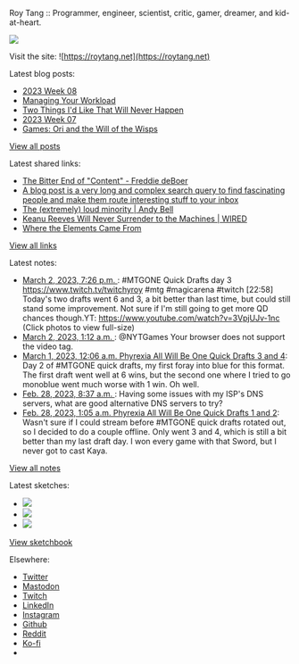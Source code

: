 Roy Tang :: Programmer, engineer, scientist, critic, gamer, dreamer, and kid-at-heart.

![](https://roytang.net/static/img/profile.jpg)

Visit the site: ![https://roytang.net](https://roytang.net)

Latest blog posts:

- [2023 Week 08](https://roytang.net/2023/02/2023-week-08/)
- [Managing Your Workload](https://roytang.net/2023/02/workload-management/)
- [Two Things I&#x27;d Like That Will Never Happen](https://roytang.net/2023/02/two-things/)
- [2023 Week 07](https://roytang.net/2023/02/2023-week-07/)
- [Games: Ori and the Will of the Wisps](https://roytang.net/2023/02/ori2/)

[View all posts](https://roytang.net/blog)

Latest shared links:

- [The Bitter End of &quot;Content&quot; - Freddie deBoer](https://roytang.net/2023/03/c36fdd6c627e7b0032c882122bdc30f5/)
- [A blog post is a very long and complex search query to find fascinating people and make them route interesting stuff to your inbox](https://roytang.net/2023/02/a979d4194bc3d89253958cf61d48699f/)
- [The (extremely) loud minority | Andy Bell](https://roytang.net/2023/02/f554c56df2d46a016e57ad166164dce4/)
- [Keanu Reeves Will Never Surrender to the Machines | WIRED](https://roytang.net/2023/02/7575386d2ffed00e246b71de73eecfb1/)
- [Where the Elements Came From](https://roytang.net/2023/02/0561d05381b0a523aa90fb588a03773a/)

[View all links](https://roytang.net/links)

Latest notes:

- [March 2, 2023, 7:26 p.m. ](https://roytang.net/2023/03/4528f5f85dc44540b98c7fb2c0adba83/): #MTGONE Quick Drafts day 3 https://www.twitch.tv/twitchyroy #mtg #magicarena #twitch [22:58] Today&#x27;s two drafts went 6 and 3, a bit better than last time, but could still stand some improvement. Not sure if I&#x27;m still going to get more QD chances though.YT: https://www.youtube.com/watch?v=3VpjUJv-1nc (Click photos to view full-size)
- [March 2, 2023, 1:12 a.m. ](https://roytang.net/2023/03/1630979436458950656/): @NYTGames Your browser does not support the video tag.
- [March 1, 2023, 12:06 a.m. Phyrexia All Will Be One Quick Drafts 3 and 4](https://roytang.net/2023/03/mtgone-quickdrafts-2/): Day 2 of #MTGONE quick drafts, my first foray into blue for this format. The first draft went well at 6 wins, but the second one where I tried to go monoblue went much worse with 1 win. Oh well.
- [Feb. 28, 2023, 8:37 a.m. ](https://roytang.net/2023/02/109939568145573904/): Having some issues with my ISP&#x27;s DNS servers, what are good alternative DNS servers to try?
- [Feb. 28, 2023, 1:05 a.m. Phyrexia All Will Be One Quick Drafts 1 and 2](https://roytang.net/2023/02/mtgone-quickdrafts/): Wasn&#x27;t sure if I could stream before #MTGONE quick drafts rotated out, so I decided to do a couple offline. Only went 3 and 4, which is still a bit better than my last draft day. I won every game with that Sword, but I never got to cast Kaya.

[View all notes](https://roytang.net/notes)

Latest sketches:


- ![](https://roytang.net/media/cache/3c/da/3cda657c471879c3cfa81b898b810cd6.jpg)
- ![](https://roytang.net/media/cache/a2/60/a260eacc913ee7c542024b154923702f.jpg)
- ![](https://roytang.net/media/cache/e0/88/e0888b7f7a1e342aba8cced2a0784cc4.jpg)

[View sketchbook](https://roytang.net/albums/sketchbook)


Elsewhere:

- [Twitter](https://twitter.com/roytang)
- [Mastodon](https://indieweb.social/@roytang)
- [Twitch](https://twitch.tv/twitchyroy)
- [LinkedIn](https://www.linkedin.com/in/roytang)
- [Instagram](https://instagram.com/roytang0400)
- [Github](https://github.com/roytang)
- [Reddit](https://reddit.com/u/hungryroy)
- [Ko-fi](https://ko-fi.com/roytang)
- [](mailto:hello@roytang.net)
